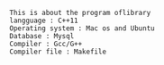 	This is about the program oflibrary
	langguage : C++11 
	Operating system : Mac os and Ubuntu
	Database : Mysql
	Compiler : Gcc/G++
	Compiler file : Makefile
